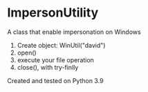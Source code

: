 # ImpersonUtility

  A class that enable impersonation on Windows
  1. Create object: WinUtil("david") 
  2. open()
  3. execute your file operation 
  4. close(), with try-finlly
  
Created and tested on Python 3.9 
